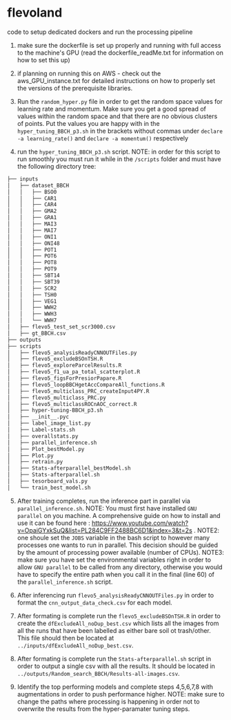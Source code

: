 # flevoland
code to setup dedicated dockers and run the processing pipeline

1. make sure the dockerfile is set up properly and running with full access to the machine's GPU (read the dockerfile_readMe.txt for information on how to set this up)

2. if planning on running this on AWS - check out the aws_GPU_instance.txt for detailed instructions on how to properly set the versions of the prerequisite libraries.

3. Run the `random_hyper.py` file in order to get the random space values for learning rate and momentum. Make sure you get a good spread of values within the random space and that there are no obvious clusters of points. Put the values you are happy with in the `hyper_tuning_BBCH_p3.sh` in the brackets without commas under `declare -a learning_rate()` and `declare -a momentum()` respectively

4. run the `hyper_tuning_BBCH_p3.sh` script. NOTE: in order for this script to run smoothly you must run it while in the `/scripts` folder and must have the following directory tree:


```bash
├── inputs
│   ├── dataset_BBCH
│   │   ├── BSO0
│   │   ├── CAR1
│   │   ├── CAR4 
│   │   ├── GMA2
│   │   ├── GRA1
│   │   ├── MAI3
│   │   ├── MAI7
│   │   ├── ONI1
│   │   ├── ONI48
│   │   ├── POT1
│   │   ├── POT6
│   │   ├── POT8
│   │   ├── POT9
│   │   ├── SBT14
│   │   ├── SBT39
│   │   ├── SCR2
│   │   ├── TSH0
│   │   ├── VEG1
│   │   ├── WWH2
│   │   ├── WWH3
│   │   └── WWH7
│   ├── flevo5_test_set_scr3000.csv
│   ├── gt_BBCH.csv
├── outputs
├── scripts
│   ├── flevo5_analysisReadyCNNOUTFiles.py
│   ├── flevo5_excludeBSOnTSH.R
│   ├── flevo5_exploreParcelResults.R
│   ├── flevo5_f1_ua_pa_total_scatterplot.R
│   ├── flevo5_figsForPresiorPapare.R
│   ├── flevo5_loopBBCHgetAccCompareAll_functions.R
│   ├── flevo5_multiclass_PRC_createInput4PY.R
│   ├── flevo5_multiclass_PRC.py
│   ├── flevo5_multiclassROCnAOC_correct.R
│   ├── hyper-tuning-BBCH_p3.sh
│   ├── __init__.pyc
│   ├── label_image_list.py
│   ├── Label-stats.sh
│   ├── overallstats.py
│   ├── parallel_inference.sh
│   ├── Plot_bestModel.py
│   ├── Plot.py
│   ├── retrain.py
│   ├── Stats-afterparallel_bestModel.sh
│   ├── Stats-afterparallel.sh
│   ├── tesorboard_vals.py
│   └── train_best_model.sh
```

5. After training completes, run the inference part in parallel via `parallel_inference.sh`. NOTE: You must first have installed `GNU parallel` on you machine. A comprehensive guide on how to install and use it can be found here : https://www.youtube.com/watch?v=OpaiGYxkSuQ&list=PL284C9FF2488BC6D1&index=3&t=2s . NOTE2: one shoule set the `JOBS` variable in the bash script to however many processes one wants to run in parallel. This decision should be guided by the amount of processing power available (number of CPUs). NOTE3: make sure you have set the environmental variables right in order to allow `GNU parallel` to be called from any directory, otherwise you would have to specify the entire path when you call it in the final (line 60) of the `parallel_inference.sh` script.

6. After inferencing run `flevo5_analysisReadyCNNOUTFiles.py` in order to format the `cnn_output_data_check.csv` for each model. 

7. After formating is complete run the `flevo5_excludeBSOnTSH.R` in order to create the `dfExcludeAll_noDup_best.csv` which lists all the images from all the runs that have been labelled as either bare soil ot trash/other. This file should then be located at `../inputs/dfExcludeAll_noDup_best.csv`.

8. After formating is complete run the `Stats-afterparallel.sh` script in order to output a single csv with all the results. It should be located in `../outputs/Random_search_BBCH/Results-all-images.csv`.

9. Identify the top performing models and complete steps 4,5,6,7,8 with augmentations in order to push performance higher. NOTE: make sure to change the paths where processing is happening in order not to overwrite the results from the hyper-paramater tuning steps.
